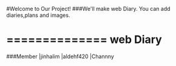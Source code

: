 #Welcome to Our Project!
###We'll make web Diary.
You can add diaries,plans and images.

==============
web Diary
==============
###Member
|jinhalim
|aldehf420
|Channny

